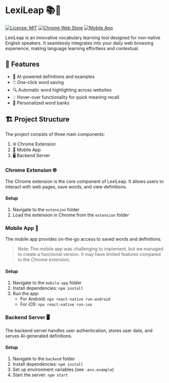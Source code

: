 # LexiLeap 📚🚀

[![License: MIT](https://img.shields.io/badge/License-MIT-yellow.svg)](https://opensource.org/licenses/MIT)
[![Chrome Web Store](https://img.shields.io/badge/Chrome-Extension-blue.svg)](https://chrome.google.com/webstore)
[![Mobile App](https://img.shields.io/badge/Mobile-App-green.svg)](https://play.google.com/store)

LexiLeap is an innovative vocabulary learning tool designed for non-native English speakers. It seamlessly integrates into your daily web browsing experience, making language learning effortless and contextual.

## 🌟 Features

- 🧠 AI-powered definitions and examples
- 🖱️ One-click word saving
- 🔍 Automatic word highlighting across websites
- 💡 Hover-over functionality for quick meaning recall
- 👤 Personalized word banks

## 🏗️ Project Structure

The project consists of three main components:

1. 🌐 Chrome Extension
2. 📱 Mobile App
3. 🖥️ Backend Server

### Chrome Extension 🌐

The Chrome extension is the core component of LexiLeap. It allows users to interact with web pages, save words, and view definitions.

#### Setup
1. Navigate to the `extension` folder
2. Load the extension in Chrome from the `extension` folder

### Mobile App 📱

The mobile app provides on-the-go access to saved words and definitions.

> Note: The mobile app was challenging to implement, but we managed to create a functional version. It may have limited features compared to the Chrome extension.

#### Setup
1. Navigate to the `mobile-app` folder
2. Install dependencies: `npm install`
3. Run the app:
   - For Android: `npx react-native run-android`
   - For iOS: `npx react-native run-ios`

### Backend Server 🖥️

The backend server handles user authentication, stores user data, and serves AI-generated definitions.

#### Setup
1. Navigate to the `backend` folder
2. Install dependencies: `npm install`
3. Set up environment variables (see `.env.example`)
4. Start the server: `npm start`

